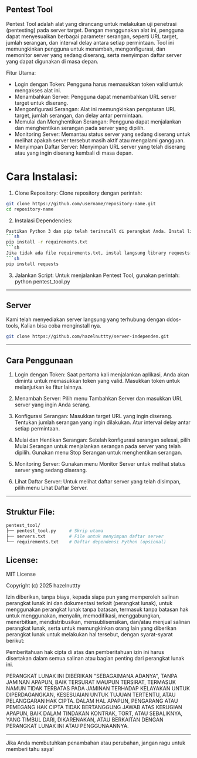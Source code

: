 ## Pentest Tool

Pentest Tool adalah alat yang dirancang untuk melakukan uji penetrasi (pentesting) pada server target. Dengan menggunakan alat ini, pengguna dapat menyesuaikan berbagai parameter serangan, seperti URL target, jumlah serangan, dan interval delay antara setiap permintaan. Tool ini memungkinkan pengguna untuk menambah, mengonfigurasi, dan memonitor server yang sedang diserang, serta menyimpan daftar server yang dapat digunakan di masa depan.

Fitur Utama:

- Login dengan Token: Pengguna harus memasukkan token valid untuk mengakses alat ini.
- Menambahkan Server: Pengguna dapat menambahkan URL server target untuk diserang.
- Mengonfigurasi Serangan: Alat ini memungkinkan pengaturan URL target, jumlah serangan, dan delay antar permintaan.
- Memulai dan Menghentikan Serangan: Pengguna dapat menjalankan dan menghentikan serangan pada server yang dipilih.
- Monitoring Server: Memantau status server yang sedang diserang untuk melihat apakah server tersebut masih aktif atau   mengalami gangguan.
- Menyimpan Daftar Server: Menyimpan URL server yang telah diserang atau yang ingin diserang kembali di masa depan.

#  Cara Instalasi:

1. Clone Repository:
Clone repository dengan perintah:
```sh
git clone https://github.com/username/repository-name.git
cd repository-name
```

2. Instalasi Dependencies:
```sh
Pastikan Python 3 dan pip telah terinstall di perangkat Anda. Instal library yang diperlukan:
```sh
pip install -r requirements.txt
```sh
Jika tidak ada file requirements.txt, instal langsung library requests:
```sh
pip install requests
```

3. Jalankan Script:
Untuk menjalankan Pentest Tool, gunakan perintah: python pentest_tool.py

---

## Server
Kami telah menyediakan server langsung yang terhubung dengan ddos-tools, Kalian bisa coba menginstall nya.
```sh
git clone https://github.com/hazelnuttty/server-independen.git
```

---
## Cara Penggunaan

1. Login dengan Token:
Saat pertama kali menjalankan aplikasi, Anda akan diminta untuk memasukkan token yang valid. Masukkan token untuk melanjutkan ke fitur lainnya.

2. Menambah Server:
Pilih menu Tambahkan Server dan masukkan URL server yang ingin Anda serang.



3. Konfigurasi Serangan:
Masukkan target URL yang ingin diserang.
Tentukan jumlah serangan yang ingin dilakukan.
Atur interval delay antar setiap permintaan.

4. Mulai dan Hentikan Serangan:
Setelah konfigurasi serangan selesai, pilih Mulai Serangan untuk menjalankan serangan pada server yang telah dipilih. Gunakan menu Stop Serangan untuk menghentikan serangan.

5. Monitoring Server:
Gunakan menu Monitor Server untuk melihat status server yang sedang diserang.

6. Lihat Daftar Server:
Untuk melihat daftar server yang telah disimpan, pilih menu Lihat Daftar Server.

---
## Struktur File:
```sh
pentest_tool/
├── pentest_tool.py     # Skrip utama
├── servers.txt         # File untuk menyimpan daftar server
└── requirements.txt    # Daftar dependensi Python (opsional)
```
## License:

MIT License

Copyright (c) 2025 hazelnuttty

Izin diberikan, tanpa biaya, kepada siapa pun yang memperoleh salinan perangkat lunak ini dan dokumentasi terkait (perangkat lunak), untuk menggunakan perangkat lunak tanpa batasan, termasuk tanpa batasan hak untuk menggunakan, menyalin, memodifikasi, menggabungkan, menerbitkan, mendistribusikan, mensublisensikan, dan/atau menjual salinan perangkat lunak, serta untuk memungkinkan orang lain yang diberikan perangkat lunak untuk melakukan hal tersebut, dengan syarat-syarat berikut:

Pemberitahuan hak cipta di atas dan pemberitahuan izin ini harus disertakan dalam semua salinan atau bagian penting dari perangkat lunak ini.

PERANGKAT LUNAK INI DIBERIKAN "SEBAGAIMANA ADANYA", TANPA JAMINAN APAPUN, BAIK TERSURAT MAUPUN TERSIRAT, TERMASUK NAMUN TIDAK TERBATAS PADA JAMINAN TERHADAP KELAYAKAN UNTUK DIPERDAGANGKAN, KESESUAIAN UNTUK TUJUAN TERTENTU, ATAU PELANGGARAN HAK CIPTA. DALAM HAL APAPUN, PENGARANG ATAU PEMEGANG HAK CIPTA TIDAK BERTANGGUNG JAWAB ATAS KERUGIAN APAPUN, BAIK DALAM TINDAKAN KONTRAK, TORT, ATAU SEBALIKNYA, YANG TIMBUL DARI, DIKARENAKAN, ATAU BERKAITAN DENGAN PERANGKAT LUNAK INI ATAU PENGGUNAANNYA.

---
Jika Anda membutuhkan penambahan atau perubahan, jangan ragu untuk memberi tahu saya!

